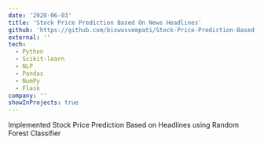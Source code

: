 ```yaml
---
date: '2020-06-03'
title: 'Stock Price Prediction Based On News Headlines'
github: 'https://github.com/biswasvempati/Stock-Price-Prediction-Based-On-News-Headlines'
external: ''
tech:
  - Python
  - Scikit-learn
  - NLP
  - Pandas
  - NumPy
  - Flask
company: ''
showInProjects: true
---
```


Implemented Stock Price Prediction Based on Headlines using Random Forest Classifier

